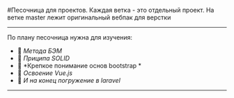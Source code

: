 #Песочница для проектов. 
Каждая ветка - это отдельный проект. 
На ветке master лежит оригинальный вебпак для верстки
____
По плану песочница нужна для изучения: 
- :black_square_button: *Метода БЭМ*
- :black_square_button: *Приципа SOLID*
- :black_square_button: *Крепкое понимание основ bootstrap *
- :black_square_button: *Освоение Vue.js*
- :black_square_button: *И на конец погружение в laravel*
____
